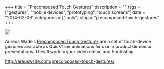 +++
title = "Precomposed Touch Gestures"
description = ""
tags = ["gestures", "mobile devices", "prototyping", "touch screens"]
date = "2014-02-06"
categories = ["tools"]
slug = "precomposed-touch-gestures"
+++


<div class="tool-screenshot mb1"><a href="http://areuswade.com/precomposed-touch-gestures/"><img id="bluga-thumbnail-2873" class="bluga-thumbnail custom" src="//konigi.com/media/bluga/
wt52f3df1b3ff23_custom.jpg"/></a></div><p>Aureus Wade's <a href="http://areuswade.com/precomposed-touch-gestures/">Precomposed Touch Gestures</a> are a set of touch-device gestures available as QuickTime animations for use in product demos or presentations. They'll work in your video editor, and Photoshop.</p>

  
<p><a href="http://areuswade.com/precomposed-touch-gestures/">http://areuswade.com/precomposed-touch-gestures/</a></p>
      
